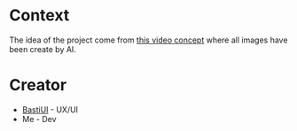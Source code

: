 # Context
The idea of the project come from [this video concept](https://youtu.be/aECavSCCuzg) where all images have been create by AI.

# Creator
- [BastiUI](https://pages.github.com/) - UX/UI
- Me - Dev

